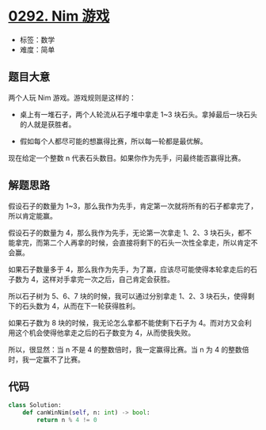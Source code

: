 # [0292. Nim 游戏](https://leetcode.cn/problems/nim-game/)

- 标签：数学
- 难度：简单

## 题目大意

两个人玩 Nim 游戏。游戏规则是这样的：

- 桌上有一堆石子，两个人轮流从石子堆中拿走 1~3 块石头。拿掉最后一块石头的人就是获胜者。

- 假如每个人都尽可能的想赢得比赛，所以每一轮都是最优解。

现在给定一个整数 n 代表石头数目。如果你作为先手，问最终能否赢得比赛。

## 解题思路

假设石子的数量为 1~3，那么我作为先手，肯定第一次就将所有的石子都拿完了，所以肯定能赢。

假设石子的数量为 4，那么我作为先手，无论第一次拿走 1、2、3 块石头，都不能拿完，而第二个人再拿的时候，会直接将剩下的石头一次性全拿走，所以肯定不会赢。

如果石子数量多于 4，那么我作为先手，为了赢，应该尽可能使得本轮拿走后的石子数为 4，这样对手拿完一次之后，自己肯定会获胜。

所以石子树为 5、6、7 块的时候，我可以通过分别拿走 1、2、3 块石头，使得剩下的石头数为 4，从而在下一轮获得胜利。

如果石子数为 8 块的时候，我无论怎么拿都不能使剩下石子为 4。而对方又会利用这个机会使得他拿走之后的石子数变为 4，从而使我失败。

所以，很显然：当 n 不是 4 的整数倍时，我一定赢得比赛。当 n 为 4 的整数倍时，我一定赢不了比赛。

## 代码

```Python
class Solution:
    def canWinNim(self, n: int) -> bool:
        return n % 4 != 0
```


